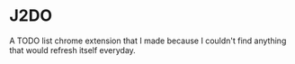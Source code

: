 # J2DO
A TODO list chrome extension that I made because I couldn't find anything that would refresh itself everyday.
